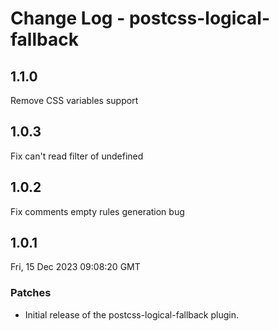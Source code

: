 # Change Log - postcss-logical-fallback

## 1.1.0
Remove CSS variables support

## 1.0.3
Fix can't read filter of undefined

## 1.0.2
Fix comments empty rules generation bug

## 1.0.1
Fri, 15 Dec 2023 09:08:20 GMT

### Patches

- Initial release of the postcss-logical-fallback plugin.

